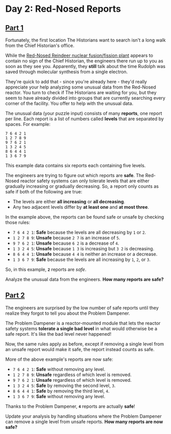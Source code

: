 # Day 2: Red-Nosed Reports

## [Part 1](part1.py)

Fortunately, the first location The Historians want to search isn't a long walk
from the Chief Historian's office.

While the [Red-Nosed Reindeer nuclear fusion/fission plant][2015_day19] appears
to contain no sign of the Chief Historian, the engineers there run up to you as
soon as they see you.
Apparently, they **still** talk about the time Rudolph was saved through
molecular synthesis from a single electron.

They're quick to add that - since you're already here - they'd really appreciate
your help analyzing some unusual data from the Red-Nosed reactor.
You turn to check if The Historians are waiting for you, but they seem to have
already divided into groups that are currently searching every corner of the
facility.
You offer to help with the unusual data.

The unusual data (your puzzle input) consists of many **reports**, one report
per line. Each report is a list of numbers called **levels** that are separated
by spaces. For example:

    7 6 4 2 1
    1 2 7 8 9
    9 7 6 2 1
    1 3 2 4 5
    8 6 4 4 1
    1 3 6 7 9

This example data contains six reports each containing five levels.

The engineers are trying to figure out which reports are **safe**.
The Red-Nosed reactor safety systems can only tolerate levels that are either
gradually increasing or gradually decreasing.
So, a report only counts as safe if both of the following are true:

- The levels are either **all increasing** or **all decreasing**.
- Any two adjacent levels differ by **at least one** and **at most three**.

In the example above, the reports can be found safe or unsafe by checking those rules:

- `7 6 4 2 1`: **Safe** because the levels are all decreasing by `1` or `2`.
- `1 2 7 8 9`: **Unsafe** because `2 7` is an increase of `5`.
- `9 7 6 2 1`: **Unsafe** because `6 2` is a decrease of `4`.
- `1 3 2 4 5`: **Unsafe** because `1 3` is increasing but `3 2` is decreasing.
- `8 6 4 4 1`: **Unsafe** because `4 4` is neither an increase or a decrease.
- `1 3 6 7 9`: **Safe** because the levels are all increasing by `1`, `2`, or `3`.

So, in this example, **`2`** reports are *safe*.

Analyze the unusual data from the engineers.
**How many reports are safe?**

[2015_day19]: https://adventofcode.com/2015/day/19

## [Part 2](part2.py)

The engineers are surprised by the low number of safe reports until they realize
they forgot to tell you about the Problem Dampener.

The Problem Dampener is a reactor-mounted module that lets the reactor safety
systems **tolerate a single bad level** in what would otherwise be a safe
report. It's like the bad level never happened!

Now, the same rules apply as before, except if removing a single level from an
unsafe report would make it safe, the report instead counts as safe.

More of the above example's reports are now safe:

- `7 6 4 2 1`: **Safe** without removing any level.
- `1 2 7 8 9`: **Unsafe** regardless of which level is removed.
- `9 7 6 2 1`: **Unsafe** regardless of which level is removed.
- `1 3 2 4 5`: **Safe** by removing the second level, `3`.
- `8 6 4 4 1`: **Safe** by removing the third level, `4`.
- `1 3 6 7 9`: **Safe** without removing any level.

Thanks to the Problem Dampener, **`4`** reports are actually **safe**!

Update your analysis by handling situations where the Problem Dampener can
remove a single level from unsafe reports.
**How many reports are now safe?**
